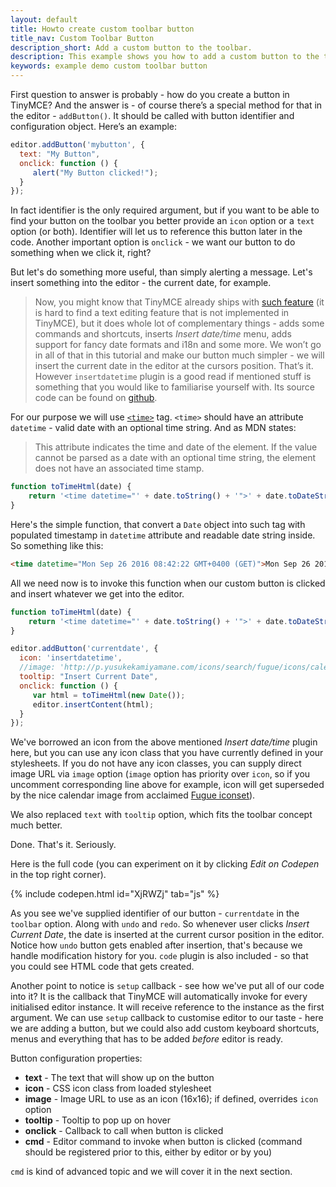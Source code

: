 ```yaml
---
layout: default
title: Howto create custom toolbar button
title_nav: Custom Toolbar Button
description_short: Add a custom button to the toolbar.
description: This example shows you how to add a custom button to the toolbar.
keywords: example demo custom toolbar button
---
```


First question to answer is probably - how do you create a button in TinyMCE? And the answer is - of course there’s a special method for that in the editor - `addButton()`. It should be called with button identifier and configuration object. Here’s an example:

```javascript
editor.addButton('mybutton', {
  text: "My Button",
  onclick: function () {
     alert("My Button clicked!");
  }
});
``` 

In fact identifier is the only required argument, but if you want to be able to find your button on the toolbar you better provide an `icon` option or a `text` option (or both). Identifier will let us to reference this button later in the code. Another important option is `onclick` - we want our button to do something when we click it, right?

But let's do something more useful, than simply alerting a message. Let's insert something into the editor - the current date, for example. 

> Now, you might know that TinyMCE already ships with [such feature](https://www.tinymce.com/docs/plugins/insertdatetime/) (it is hard to find a text editing feature that is not implemented in TinyMCE), but it does whole lot of complementary things - adds some commands and shortcuts, inserts *Insert date/time* menu, adds support for fancy date formats and i18n and some more. We won’t go in all of that in this tutorial and make our button much simpler - we will insert the current date in the editor at the cursors position. That’s it. However `insertdatetime` plugin is a good read if mentioned stuff is something that you would like to familiarise yourself with. Its source code can be found on [github](https://github.com/tinymce/tinymce/blob/master/js/tinymce/plugins/insertdatetime/plugin.js).

For our purpose we will use [`<time>`](https://developer.mozilla.org/en-US/docs/Web/HTML/Element/time) tag. `<time>` should have an attribute `datetime` - valid date with an optional time string. And as MDN states:

> This attribute indicates the time and date of the element. If the value cannot be parsed as a date with an optional time string, the element does not have an associated time stamp.

```javascript
function toTimeHtml(date) {
    return '<time datetime="' + date.toString() + '">' + date.toDateString() + '</time>';
}
```

Here's the simple function, that convert a `Date` object into such tag with populated timestamp in `datetime` attribute and readable date string inside. So something like this:

```html
<time datetime="Mon Sep 26 2016 08:42:22 GMT+0400 (GET)">Mon Sep 26 2016</time>
```

All we need now is to invoke this function when our custom button is clicked and insert whatever we get into the editor. 

```javascript
function toTimeHtml(date) {
    return '<time datetime="' + date.toString() + '">' + date.toDateString() + '</time>';
}

editor.addButton('currentdate', {
  icon: 'insertdatetime',
  //image: 'http://p.yusukekamiyamane.com/icons/search/fugue/icons/calendar-blue.png',
  tooltip: "Insert Current Date",
  onclick: function () {
     var html = toTimeHtml(new Date());
     editor.insertContent(html);
  }
});
``` 

We've borrowed an icon from the above mentioned *Insert date/time* plugin here, but you can use any icon class that you have currently defined in your stylesheets. If you do not have any icon classes, you can supply direct image URL via `image` option (`image` option has priority over `icon`, so if you uncomment corresponding line above for example, icon will get superseded by the nice calendar image from acclaimed [Fugue iconset](http://p.yusukekamiyamane.com/)).

We also replaced `text` with `tooltip` option, which fits the toolbar concept much better.

Done. That's it. Seriously. 

Here is the full code (you can experiment on it by clicking *Edit on Codepen* in the top right corner).

{% include codepen.html id="XjRWZj" tab="js" %}

As you see we've supplied identifier of our button - `currentdate` in the `toolbar` option. Along with `undo` and `redo`. So whenever user clicks *Insert Current Date*, the date is inserted at the current cursor position in the editor. Notice how `undo` button gets enabled after insertion, that's because we handle modification history for you. `code` plugin is also included - so that you could see HTML code that gets created.
  
Another point to notice is `setup` callback - see how we've put all of our code into it? It is the callback that TinyMCE will automatically invoke for every initialised editor instance. It will receive reference to the instance as the first argument. We can use `setup` callback to customise editor to our taste - here we are adding a button, but we could also add custom keyboard shortcuts, menus and everything that has to be added *before* editor is ready.

Button configuration properties:

* **text** - The text that will show up on the button
* **icon** - CSS icon class from loaded stylesheet
* **image** - Image URL to use as an icon (16x16); if defined, overrides `icon` option
* **tooltip** - Tooltip to pop up on hover
* **onclick** - Callback to call when button is clicked
* **cmd** - Editor command to invoke when button is clicked (command should be registered prior to this, either by editor or by you)

`cmd` is kind of advanced topic and we will cover it in the next section.

